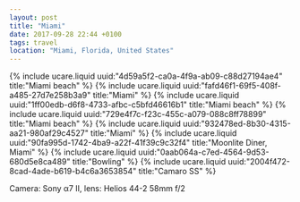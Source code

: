 ```yaml
---
layout: post
title: "Miami"
date: 2017-09-28 22:44 +0100
tags: travel
location: "Miami, Florida, United States"
---
```


{% include ucare.liquid uuid:"4d59a5f2-ca0a-4f9a-ab09-c88d27194ae4" title:"Miami beach" %}
{% include ucare.liquid uuid:"fafd46f1-69f5-408f-a485-27d7e258b3a9" title:"Miami" %}
{% include ucare.liquid uuid:"1ff00edb-d6f8-4733-afbc-c5bfd46616b1" title:"Miami beach" %}
{% include ucare.liquid uuid:"729e4f7c-f23c-455c-a079-088c8ff78899" title:"Miami beach" %}
{% include ucare.liquid uuid:"932478ed-8b30-4315-aa21-980af29c4527" title:"Miami" %}
{% include ucare.liquid uuid:"90fa995d-1742-4ba9-a22f-41f39c9c32f4" title:"Moonlite Diner, Miami" %}
{% include ucare.liquid uuid:"0aab064a-c7ed-4564-9d53-680d5e8ca489" title:"Bowling" %}
{% include ucare.liquid uuid:"2004f472-8cad-4ade-b619-b4c6a3653854" title:"Camaro SS" %}

Camera: Sony α7 II, lens: Helios 44-2 58mm f/2